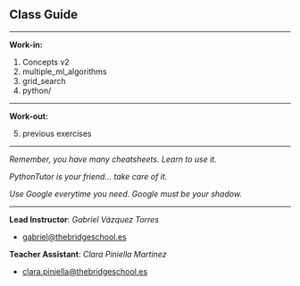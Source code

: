 ## **Class Guide**

---------

**Work-in:**

1. Concepts v2
2. multiple_ml_algorithms
3. grid_search
4. python/

---------

**Work-out:**

5. previous exercises

---------

*Remember, you have many cheatsheets. Learn to use it.*

*PythonTutor is your friend... take care of it.*

*Use Google everytime you need. Google must be your shadow.*

---------

**Lead Instructor**: *Gabriel Vázquez Torres*

- gabriel@thebridgeschool.es

**Teacher Assistant**: *Clara Piniella Martinez*

- clara.piniella@thebridgeschool.es